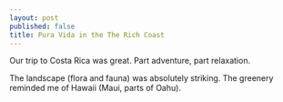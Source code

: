 ```yaml
---
layout: post
published: false
title: Pura Vida in the The Rich Coast
---
```

Our trip to Costa Rica was great. Part adventure, part relaxation. 

The landscape (flora and fauna) was absolutely striking. The greenery reminded me of Hawaii (Maui, parts of Oahu).







